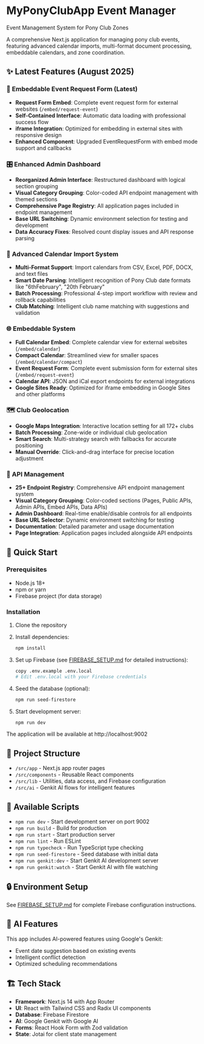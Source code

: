 # MyPonyClubApp Event Manager
Event Management System for Pony Club Zones

A comprehensive Next.js application for managing pony club events, featuring advanced calendar imports, multi-format document processing, embeddable calendars, and zone coordination.

## ✨ Latest Features (August 2025)

### 📝 Embeddable Event Request Form (Latest)
- **Request Form Embed**: Complete event request form for external websites (`/embed/request-event`)
- **Self-Contained Interface**: Automatic data loading with professional success flow
- **iframe Integration**: Optimized for embedding in external sites with responsive design
- **Enhanced Component**: Upgraded EventRequestForm with embed mode support and callbacks

### 🎛️ Enhanced Admin Dashboard
- **Reorganized Admin Interface**: Restructured dashboard with logical section grouping
- **Visual Category Grouping**: Color-coded API endpoint management with themed sections
- **Comprehensive Page Registry**: All application pages included in endpoint management
- **Base URL Switching**: Dynamic environment selection for testing and development
- **Data Accuracy Fixes**: Resolved count display issues and API response parsing

### 📅 Advanced Calendar Import System
- **Multi-Format Support**: Import calendars from CSV, Excel, PDF, DOCX, and text files
- **Smart Date Parsing**: Intelligent recognition of Pony Club date formats like "6thFebruary", "20th February"
- **Batch Processing**: Professional 4-step import workflow with review and rollback capabilities
- **Club Matching**: Intelligent club name matching with suggestions and validation

### 🌐 Embeddable System
- **Full Calendar Embed**: Complete calendar view for external websites (`/embed/calendar`)
- **Compact Calendar**: Streamlined view for smaller spaces (`/embed/calendar/compact`)
- **Event Request Form**: Complete event submission form for external sites (`/embed/request-event`)
- **Calendar API**: JSON and iCal export endpoints for external integrations
- **Google Sites Ready**: Optimized for iframe embedding in Google Sites and other platforms

### 🗺️ Club Geolocation
- **Google Maps Integration**: Interactive location setting for all 172+ clubs
- **Batch Processing**: Zone-wide or individual club geolocation
- **Smart Search**: Multi-strategy search with fallbacks for accurate positioning
- **Manual Override**: Click-and-drag interface for precise location adjustment

### 🔧 API Management
- **25+ Endpoint Registry**: Comprehensive API endpoint management system
- **Visual Category Grouping**: Color-coded sections (Pages, Public APIs, Admin APIs, Embed APIs, Data APIs)
- **Admin Dashboard**: Real-time enable/disable controls for all endpoints
- **Base URL Selector**: Dynamic environment switching for testing
- **Documentation**: Detailed parameter and usage documentation
- **Page Integration**: Application pages included alongside API endpoints

## 🚀 Quick Start

### Prerequisites
- Node.js 18+ 
- npm or yarn
- Firebase project (for data storage)

### Installation
1. Clone the repository
2. Install dependencies:
   ```bash
   npm install
   ```

3. Set up Firebase (see [FIREBASE_SETUP.md](./FIREBASE_SETUP.md) for detailed instructions):
   ```bash
   copy .env.example .env.local
   # Edit .env.local with your Firebase credentials
   ```

4. Seed the database (optional):
   ```bash
   npm run seed-firestore
   ```

5. Start development server:
   ```bash
   npm run dev
   ```

The application will be available at http://localhost:9002

## 📁 Project Structure
- `/src/app` - Next.js app router pages
- `/src/components` - Reusable React components
- `/src/lib` - Utilities, data access, and Firebase configuration
- `/src/ai` - Genkit AI flows for intelligent features

## 🔧 Available Scripts
- `npm run dev` - Start development server on port 9002
- `npm run build` - Build for production
- `npm run start` - Start production server
- `npm run lint` - Run ESLint
- `npm run typecheck` - Run TypeScript type checking
- `npm run seed-firestore` - Seed database with initial data
- `npm run genkit:dev` - Start Genkit AI development server
- `npm run genkit:watch` - Start Genkit AI with file watching

## 🔒 Environment Setup
See [FIREBASE_SETUP.md](./FIREBASE_SETUP.md) for complete Firebase configuration instructions.

## 🤖 AI Features
This app includes AI-powered features using Google's Genkit:
- Event date suggestion based on existing events
- Intelligent conflict detection
- Optimized scheduling recommendations

## 🏗️ Tech Stack
- **Framework**: Next.js 14 with App Router
- **UI**: React with Tailwind CSS and Radix UI components
- **Database**: Firebase Firestore
- **AI**: Google Genkit with Google AI
- **Forms**: React Hook Form with Zod validation
- **State**: Jotai for client state management
